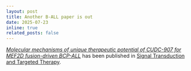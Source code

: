 ```yaml
---
layout: post
title: Another B-ALL paper is out
date: 2025-07-23
inline: true
related_posts: false
---
```


[_Molecular mechanisms of unique therapeutic potential of CUDC-907 for MEF2D fusion-driven BCP-ALL_](https://www.nature.com/articles/s41392-025-02310-y) has been published in [Signal Transduction and Targeted Therapy](https://www.nature.com/sigtrans/).
